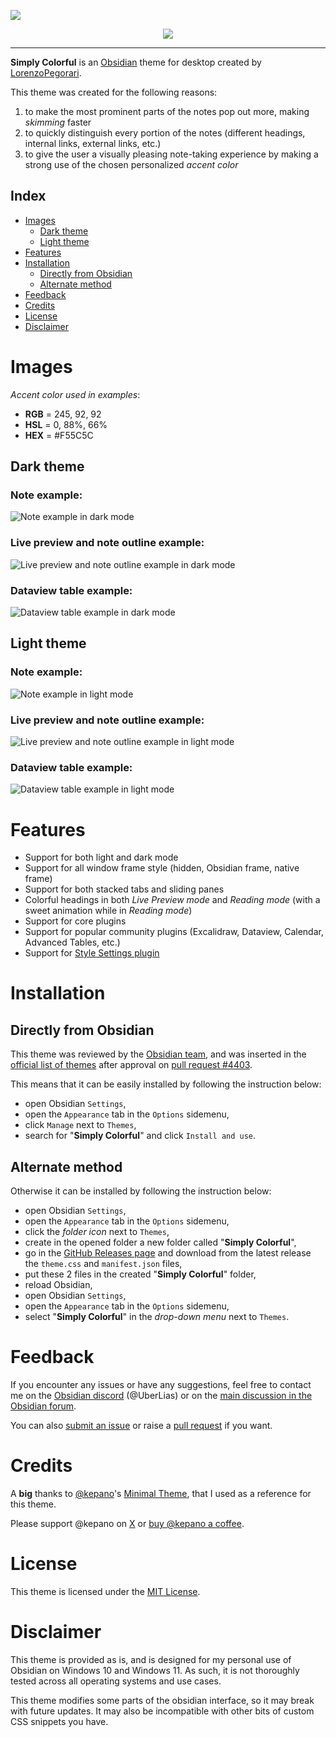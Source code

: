 ![](/imgs/header.png)

<div align="center">
	<img src="https://img.shields.io/badge/dynamic/json?url=https%3A%2F%2Freleases.obsidian.md%2Fstats%2Ftheme&query=%24.Simply%20Colorful.download&style=for-the-badge&logo=obsidian&logoColor=white&label=downloads&labelColor=404040&color=8A5CF5">
</div>
<hr>

**Simply Colorful** is an [Obsidian](https://obsidian.md/) theme for desktop created by [LorenzoPegorari](https://github.com/LorenzoPegorari).

This theme was created for the following reasons:
1. to make the most prominent parts of the notes pop out more, making *skimming* faster
2. to quickly distinguish every portion of the notes (different headings, internal links, external links, etc.)
3. to give the user a visually pleasing note-taking experience by making a strong use of the chosen personalized *accent color*
## Index
- [Images](#images)
	- [Dark theme](#dark-theme)
	- [Light theme](#light-theme)
- [Features](#features)
- [Installation](#installation)
	- [Directly from Obsidian](#directly-from-obsidian)
	- [Alternate method](#alternate-method)
- [Feedback](#feedback)
- [Credits](#credits)
- [License](#license)
- [Disclaimer](#disclaimer)
# Images
_Accent color used in examples_:
- **RGB** = 245, 92, 92
- **HSL** = 0, 88%, 66%
- **HEX** = #F55C5C
## Dark theme
### Note example:
![Note example in dark mode](imgs/dark.png)
### Live preview and note outline example:
![Live preview and note outline example in dark mode](imgs/note-outline/note-outline-dark.png)
### Dataview table example:
![Dataview table example in dark mode](imgs/dataview/dataview-table-dark.png)
## Light theme
### Note example:
![Note example in light mode](imgs/light.png)
### Live preview and note outline example:
![Live preview and note outline example in light mode](imgs/note-outline/note-outline-light.png)
### Dataview table example:
![Dataview table example in light mode](imgs/dataview/dataview-table-light.png)
# Features
- Support for both light and dark mode
- Support for all window frame style (hidden, Obsidian frame, native frame)
- Support for both stacked tabs and sliding panes
- Colorful headings in both *Live Preview mode* and *Reading mode* (with a sweet animation while in *Reading mode*)
- Support for core plugins
- Support for popular community plugins (Excalidraw, Dataview, Calendar, Advanced Tables, etc.)
- Support for [Style Settings plugin](https://github.com/mgmeyers/obsidian-style-settings)
# Installation
## Directly from Obsidian
This theme was reviewed by the [Obsidian team](https://github.com/obsidianmd), and was inserted in the [official list of themes](https://github.com/obsidianmd/obsidian-releases/blob/master/community-css-themes.json) after approval on [pull request #4403](https://github.com/obsidianmd/obsidian-releases/pull/4403).

This means that it can be easily installed by following the instruction below:
- open Obsidian `Settings`,
- open the `Appearance` tab in the `Options` sidemenu,
- click `Manage` next to `Themes`,
- search for "**Simply Colorful**" and click `Install and use`.
## Alternate method
Otherwise it can be installed by following the instruction below:
- open Obsidian `Settings`,
- open the `Appearance` tab in the `Options` sidemenu,
- click the *folder icon* next to `Themes`,
- create in the opened folder a new folder called "**Simply Colorful**",
- go in the [GitHub Releases page](https://github.com/LorenzoPegorari/SimplyColorful/releases/latest) and download from the latest release the `theme.css` and `manifest.json` files,
- put these 2 files in the created "**Simply Colorful**" folder,
- reload Obsidian,
- open Obsidian `Settings`,
- open the `Appearance` tab in the `Options` sidemenu,
- select "**Simply Colorful**" in the *drop-down menu* next to `Themes`.
# Feedback
If you encounter any issues or have any suggestions, feel free to contact me on the [Obsidian discord](https://discord.com/invite/obsidianmd) (@UberLias) or on the [main discussion in the Obsidian forum](https://forum.obsidian.md/t/theme-simply-colorful/89992).

You can also [submit an issue](https://github.com/LorenzoPegorari/SimplyColorful/issues) or raise a [pull request](https://github.com/LorenzoPegorari/SimplyColorful/pulls) if you want.
# Credits
A **big** thanks to [@kepano](https://github.com/kepano)'s [Minimal Theme](https://github.com/kepano/obsidian-minimal), that I used as a reference for this theme.

Please support @kepano on [X](https://x.com/kepano) or [buy @kepano a coffee](https://www.buymeacoffee.com/kepano).
# License
This theme is licensed under the [MIT License](LICENSE).
# Disclaimer
This theme is provided as is, and is designed for my personal use of Obsidian on Windows 10 and Windows 11. As such, it is not thoroughly tested across all operating systems and use cases.

This theme modifies some parts of the obsidian interface, so it may break with future updates. It may also be incompatible with other bits of custom CSS snippets you have.
